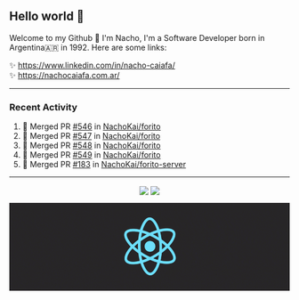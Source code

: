 ## Hello world 👋  
Welcome to my Github 🧙‍ I'm Nacho, I'm a Software Developer born in Argentina🇦🇷 in 1992. Here are some links:  
  
✨ https://www.linkedin.com/in/nacho-caiafa/  
✨ https://nachocaiafa.com.ar/  

---

### Recent Activity

<!--START_SECTION:activity-->
1. 🎉 Merged PR [#546](https://github.com/NachoKai/forito/pull/546) in [NachoKai/forito](https://github.com/NachoKai/forito)
2. 🎉 Merged PR [#547](https://github.com/NachoKai/forito/pull/547) in [NachoKai/forito](https://github.com/NachoKai/forito)
3. 🎉 Merged PR [#548](https://github.com/NachoKai/forito/pull/548) in [NachoKai/forito](https://github.com/NachoKai/forito)
4. 🎉 Merged PR [#549](https://github.com/NachoKai/forito/pull/549) in [NachoKai/forito](https://github.com/NachoKai/forito)
5. 🎉 Merged PR [#183](https://github.com/NachoKai/forito-server/pull/183) in [NachoKai/forito-server](https://github.com/NachoKai/forito-server)
<!--END_SECTION:activity-->

---

<p align="center">
    <img align='center' src="https://github-readme-stats.vercel.app/api?username=NachoKai&theme=react&hide_border=true&include_all_commits=false&count_private=true" />
    <img align="center" src="https://github-readme-stats.vercel.app/api/top-langs?username=NachoKai&langs_count=10&show_icons=true&locale=en&layout=compact&theme=react&hide_border=true" />
   <!-- <img align='center' src="https://github-readme-streak-stats.herokuapp.com/?user=NachoKai&theme=react&hide_border=true" /> -->
</p>

<p align="center">
    <img align='center' src='https://raw.githubusercontent.com/NachoKai/NachoKai/master/x3x5w638kkixi9s3h3vw.gif' >
</p>
